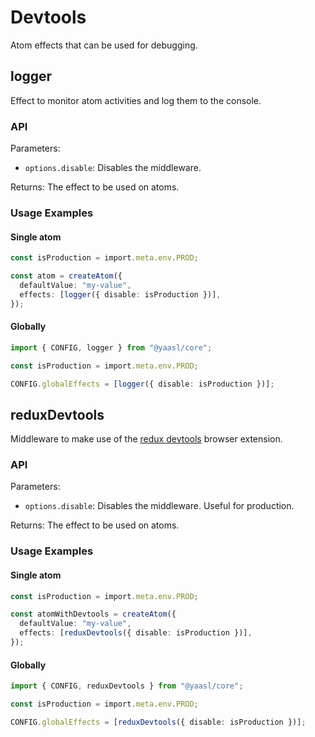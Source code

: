 # Devtools

Atom effects that can be used for debugging.

## logger

Effect to monitor atom activities and log them to the console.

### API

Parameters:

- `options.disable`: Disables the middleware.

Returns: The effect to be used on atoms.

### Usage Examples

<!-- tabs:start -->

#### **Single atom**

```ts
const isProduction = import.meta.env.PROD;

const atom = createAtom({
  defaultValue: "my-value",
  effects: [logger({ disable: isProduction })],
});
```

#### **Globally**

```ts
import { CONFIG, logger } from "@yaasl/core";

const isProduction = import.meta.env.PROD;

CONFIG.globalEffects = [logger({ disable: isProduction })];
```

<!-- tabs:end -->

## reduxDevtools

Middleware to make use of the [redux devtools](https://github.com/reduxjs/redux-devtools) browser extension.

### API

Parameters:

- `options.disable`: Disables the middleware. Useful for production.

Returns: The effect to be used on atoms.

### Usage Examples

<!-- tabs:start -->

#### **Single atom**

```ts
const isProduction = import.meta.env.PROD;

const atomWithDevtools = createAtom({
  defaultValue: "my-value",
  effects: [reduxDevtools({ disable: isProduction })],
});
```

#### **Globally**

```ts
import { CONFIG, reduxDevtools } from "@yaasl/core";

const isProduction = import.meta.env.PROD;

CONFIG.globalEffects = [reduxDevtools({ disable: isProduction })];
```

<!-- tabs:end -->
